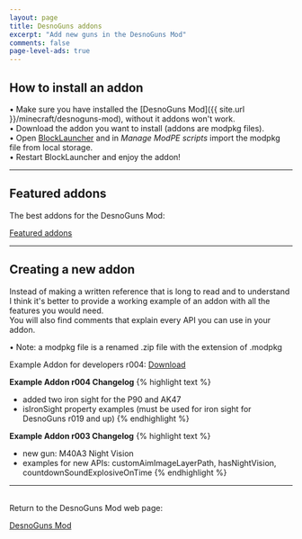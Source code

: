 ```yaml
---
layout: page
title: DesnoGuns addons
excerpt: "Add new guns in the DesnoGuns Mod"
comments: false
page-level-ads: true
---
```


## How to install an addon

• Make sure you have installed the [DesnoGuns Mod]({{ site.url }}/minecraft/desnoguns-mod), without it addons won't work.<br>
• Download the addon you want to install (addons are modpkg files).<br>
• Open [BlockLauncher](https://play.google.com/store/apps/details?id=net.zhuoweizhang.mcpelauncher) and in <i>Manage ModPE scripts</i> import the modpkg file from local storage.<br>
• Restart BlockLauncher and enjoy the addon!

---

## Featured addons

The best addons for the DesnoGuns Mod:

<div markdown="0"><a href="{{ site.url }}/minecraft/desnoguns-mod/addons/featured" class="btn">Featured addons</a></div>

---

## Creating a new addon

Instead of making a written reference that is long to read and to understand I think it's better to provide a working example of an addon with all the features you would need.<br>
You will also find comments that explain every API you can use in your addon.

• Note: a modpkg file is a renamed .zip file with the extension of .modpkg

Example Addon for developers r004: [Download](https://www.dropbox.com/s/m88ziz3cflgg6gx/Example_addon_for_developers_r004.modpkg?dl=1)

**Example Addon r004 Changelog**
{% highlight text %}
- added two iron sight for the P90 and AK47
- isIronSight property examples (must be used for iron sight for DesnoGuns r019 and up)
{% endhighlight %}

**Example Addon r003 Changelog**
{% highlight text %}
- new gun: M40A3 Night Vision
- examples for new APIs: customAimImageLayerPath, hasNightVision, countdownSoundExplosiveOnTime
{% endhighlight %}

---

<br>Return to the DesnoGuns Mod web page:

<div markdown="0"><a href="{{ site.url }}/minecraft/desnoguns-mod/#addons" class="btn">DesnoGuns Mod</a></div>
